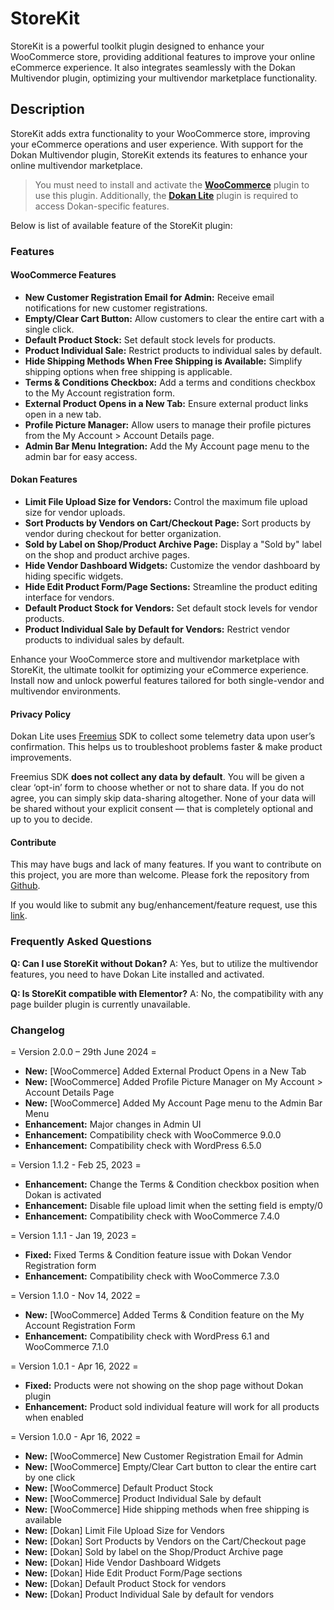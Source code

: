 # StoreKit
StoreKit is a powerful toolkit plugin designed to enhance your WooCommerce store, providing additional features to improve your online eCommerce experience. It also integrates seamlessly with the Dokan Multivendor plugin, optimizing your multivendor marketplace functionality.

## Description

StoreKit adds extra functionality to your WooCommerce store, improving your eCommerce operations and user experience. With support for the Dokan Multivendor plugin, StoreKit extends its features to enhance your online multivendor marketplace.

> You must need to install and activate the [**WooCommerce**](https://wordpress.org/plugins/woocommerce/) plugin to use this plugin. Additionally, the [**Dokan Lite**](https://wordpress.org/plugins/dokan-lite/) plugin is required to access Dokan-specific features.

Below is list of available feature of the StoreKit plugin:

### Features ###

#### WooCommerce Features 
* **New Customer Registration Email for Admin:** Receive email notifications for new customer registrations.
* **Empty/Clear Cart Button:** Allow customers to clear the entire cart with a single click.
* **Default Product Stock:** Set default stock levels for products.
* **Product Individual Sale:** Restrict products to individual sales by default.
* **Hide Shipping Methods When Free Shipping is Available:** Simplify shipping options when free shipping is applicable.
* **Terms & Conditions Checkbox:** Add a terms and conditions checkbox to the My Account registration form.
* **External Product Opens in a New Tab:** Ensure external product links open in a new tab.
* **Profile Picture Manager:** Allow users to manage their profile pictures from the My Account > Account Details page.
* **Admin Bar Menu Integration:** Add the My Account page menu to the admin bar for easy access.

#### Dokan Features
* **Limit File Upload Size for Vendors:** Control the maximum file upload size for vendor uploads.
* **Sort Products by Vendors on Cart/Checkout Page:** Sort products by vendor during checkout for better organization.
* **Sold by Label on Shop/Product Archive Page:** Display a "Sold by" label on the shop and product archive pages.
* **Hide Vendor Dashboard Widgets:** Customize the vendor dashboard by hiding specific widgets.
* **Hide Edit Product Form/Page Sections:** Streamline the product editing interface for vendors.
* **Default Product Stock for Vendors:** Set default stock levels for vendor products.
* **Product Individual Sale by Default for Vendors:** Restrict vendor products to individual sales by default.

Enhance your WooCommerce store and multivendor marketplace with StoreKit, the ultimate toolkit for optimizing your eCommerce experience. Install now and unlock powerful features tailored for both single-vendor and multivendor environments.

#### Privacy Policy
Dokan Lite uses [Freemius](https://freemius.com/) SDK to collect some telemetry data upon user’s confirmation. This helps us to troubleshoot problems faster & make product improvements.

Freemius SDK **does not collect any data by default**. You will be given a clear ‘opt-in’ form to choose whether or not to share data. If you do not agree, you can simply skip data-sharing altogether. None of your data will be shared without your explicit consent — that is completely optional and up to you to decide.

#### Contribute
This may have bugs and lack of many features. If you want to contribute on this project, you are more than welcome. Please fork the repository from [Github](https://github.com/wpintegrity/storekit).

If you would like to submit any bug/enhancement/feature request, use this [link](https://github.com/wpintegrity/storekit/issues/new/choose).

### Frequently Asked Questions

**Q: Can I use StoreKit without Dokan?**
A: Yes, but to utilize the multivendor features, you need to have Dokan Lite installed and activated.

**Q: Is StoreKit compatible with Elementor?**
A: No, the compatibility with any page builder plugin is currently unavailable.

### Changelog

= Version 2.0.0 – 29th June 2024 =
- **New:** [WooCommerce] Added External Product Opens in a New Tab
- **New:** [WooCommerce] Added Profile Picture Manager on My Account > Account Details Page
- **New:** [WooCommerce] Added My Account Page menu to the Admin Bar Menu
- **Enhancement:** Major changes in Admin UI
- **Enhancement:** Compatibility check with WooCommerce 9.0.0
- **Enhancement:** Compatibility check with WordPress 6.5.0

= Version 1.1.2 - Feb 25, 2023 =
- **Enhancement:** Change the Terms & Condition checkbox position when Dokan is activated
- **Enhancement:** Disable file upload limit when the setting field is empty/0
- **Enhancement:** Compatibility check with WooCommerce 7.4.0

= Version 1.1.1 - Jan 19, 2023 =
- **Fixed:** Fixed Terms & Condition feature issue with Dokan Vendor Registration form
- **Enhancement:** Compatibility check with WooCommerce 7.3.0

= Version 1.1.0 - Nov 14, 2022 =
- **New:** [WooCommerce] Added Terms & Condition feature on the My Account Registration Form
- **Enhancement:** Compatibility check with WordPress 6.1 and WooCommerce 7.1.0

= Version 1.0.1 - Apr 16, 2022 =
- **Fixed:** Products were not showing on the shop page without Dokan plugin
- **Enhancement:** Product sold individual feature will work for all products when enabled

= Version 1.0.0 - Apr 16, 2022 =
- **New:** [WooCommerce] New Customer Registration Email for Admin
- **New:** [WooCommerce] Empty/Clear Cart button to clear the entire cart by one click
- **New:** [WooCommerce] Default Product Stock
- **New:** [WooCommerce] Product Individual Sale by default
- **New:** [WooCommerce] Hide shipping methods when free shipping is available
- **New:** [Dokan] Limit File Upload Size for Vendors
- **New:** [Dokan] Sort Products by Vendors on the Cart/Checkout page
- **New:** [Dokan] Sold by label on the Shop/Product Archive page
- **New:** [Dokan] Hide Vendor Dashboard Widgets
- **New:** [Dokan] Hide Edit Product Form/Page sections
- **New:** [Dokan] Default Product Stock for vendors
- **New:** [Dokan] Product Individual Sale by default for vendors